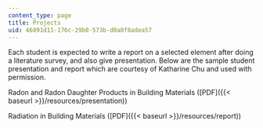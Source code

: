 ```yaml
---
content_type: page
title: Projects
uid: 46891d11-176c-29b0-573b-d0a8f8adea57
---
```


Each student is expected to write a report on a selected element after doing a literature survey, and also give presentation. Below are the sample student presentation and report which are courtesy of Katharine Chu and used with permission.

Radon and Radon Daughter Products in Building Materials ([PDF]({{< baseurl >}}/resources/presentation))

Radiation in Building Materials ([PDF]({{< baseurl >}}/resources/report))